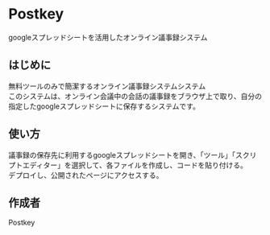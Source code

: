# Postkey
googleスプレッドシートを活用したオンライン議事録システム  

## はじめに
無料ツールのみで簡潔するオンライン議事録システムシステム  
このシステムは、オンライン会議中の会話の議事録をブラウザ上で取り、自分の指定したgoogleスプレッドシートに保存するシステムです。

## 使い方
議事録の保存先に利用するgoogleスプレッドシートを開き、「ツール」「スクリプトエディター」を選択して、各ファイルを作成し、コードを貼り付ける。  
デプロイし、公開されたページにアクセスする。

## 作成者
Postkey